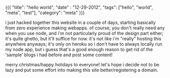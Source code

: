 {{{
    "title": "hello world",
    "date" : "12-29-2012",
    "tags": ["hello", "world", "meta", "test"],
    "category": "meta"
}}}

i just hacked together this website in a couple of days, starting basically from zero experience making webapps. of course, you don't really need any when you use node, and i'm not particularly proud of the design part either; it's quite ghetto, but it'll suffice for now. it's not like i'm "really" hosting this anywhere anyways; it's only on heroku so i don't have to always locally run my node app, but i guess that's a good enough reason to get rid of the 'sample' blogs i had before and post some content!

merry christmas/happy holidays to everyone!
let's hope i decide not to be lazy and put some effort into making this site better/registering a domain.
